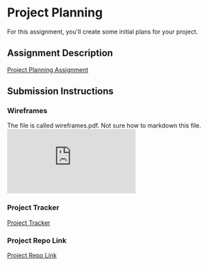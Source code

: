 # Project Planning
For this assignment, you'll create some initial plans for your project.

## Assignment Description
[Project Planning Assignment](https://education.launchcode.org/liftoff/assignments/planning/)

## Submission Instructions

### Wireframes

The file is called wireframes.pdf.  Not sure how to markdown this file.
![Wireframes](https://github.com/heimannkim/liftoff-assignments/wireframes.pdf)

### Project Tracker

[Project Tracker](https://trello.com/b/ReFusqmT/capstone-project)

### Project Repo Link

[Project Repo Link](https://github.com/heimannkim/shopping-list)

